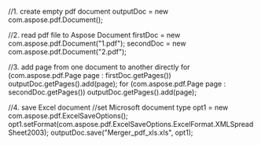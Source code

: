 
//1. create empty pdf document
outputDoc = new com.aspose.pdf.Document();

//2. read pdf file to Aspose Document
firstDoc = new com.aspose.pdf.Document("1.pdf");
secondDoc = new com.aspose.pdf.Document("2.pdf");

//3. add page from one document to another directly
for (com.aspose.pdf.Page page : firstDoc.getPages())
    outputDoc.getPages().add(page);
for (com.aspose.pdf.Page page : secondDoc.getPages())
    outputDoc.getPages().add(page);

//4. save Excel document
//set Microsoft document type
opt1 = new com.aspose.pdf.ExcelSaveOptions();
opt1.setFormat(com.aspose.pdf.ExcelSaveOptions.ExcelFormat.XMLSpreadSheet2003);
outputDoc.save("Merger_pdf_xls.xls", opt1);
